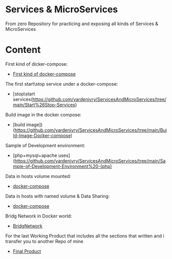# Services & MicroServices
From zero Repository for practicing and exposing all kinds of Services & MicroServices

# Content
First kind of dicker-compose:
* [First kind of docker-compose](https://github.com/yardenivry/ServicesAndMicroServices/tree/main/First-Docker-Compose)

The first start\stop service under a docker-compose:
* [stop\start services\(https://github.com/yardenivry/ServicesAndMicroServices/tree/main/Start%26Stop-Services)

Build image in the docker compose:
* [build image])(https://github.com/yardenivry/ServicesAndMicroServices/tree/main/Build-Image-Docker-compose)

Sample of Development environment:
* [php+mysql+apache uses](https://github.com/yardenivry/ServicesAndMicroServices/tree/main/Sample-of-Development-Environment%20-(php)

Data in hosts volume mounted:
* [docker-compose](https://github.com/yardenivry/ServicesAndMicroServices/tree/main/Data-in-host-volume-mounted-dirs%20)

Data in hosts with named volume & Data Sharing:
* [docker-compose](https://github.com/yardenivry/ServicesAndMicroServices/tree/main/Data-in-Named-Volumes%26DataSharing)

Bridg Network in Docker world:
* [BridgNetwork](https://github.com/yardenivry/ServicesAndMicroServices/tree/main/Bridge-Network-in-Docker)

For the last Working Product that includes all the sections that written and i transfer you to another Repo of mine
* [Final Product](https://github.com/yardenivry/Wordpress_mySQL-with-docker-compose)
